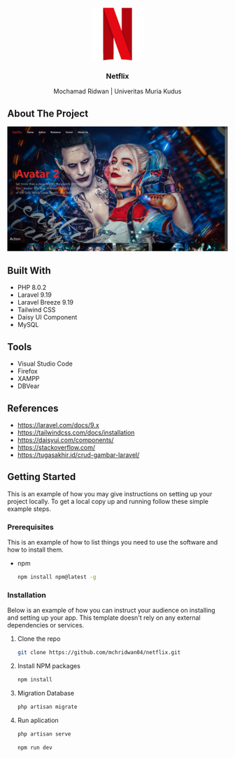 <!-- PROJECT LOGO -->
<br />
<div align="center">
  <a href="">
    <img src="public/images/assets/favicon.png" alt="Logo" width="120" height="120">
  </a>

  <h3 align="center">Netflix</h3>

  <p align="center">
    Mochamad Ridwan | Univeritas Muria Kudus
  </p>
</div>

<!-- ABOUT THE PROJECT -->
## About The Project
<div align="center">
   <img src="public/images/assets/ss.png" alt="Tampilan Home">
</div>

## Built With

* PHP 8.0.2 
* Laravel 9.19
* Laravel Breeze 9.19
* Tailwind CSS
* Daisy UI Component
* MySQL

## Tools

* Visual Studio Code 
* Firefox
* XAMPP
* DBVear

## References

* https://laravel.com/docs/9.x
* https://tailwindcss.com/docs/installation
* https://daisyui.com/components/
* https://stackoverflow.com/
* https://tugasakhir.id/crud-gambar-laravel/

## Getting Started

This is an example of how you may give instructions on setting up your project locally.
To get a local copy up and running follow these simple example steps.

### Prerequisites

This is an example of how to list things you need to use the software and how to install them.
* npm
  ```sh
  npm install npm@latest -g
  ```

### Installation

Below is an example of how you can instruct your audience on installing and setting up your app. This template doesn't rely on any external dependencies or services.
1. Clone the repo
   ```sh
   git clone https://github.com/mchridwan04/netflix.git
   ```
2. Install NPM packages
   ```sh
   npm install
   ```
3. Migration Database
   ```sh
   php artisan migrate
   ```
4. Run aplication
   ```sh
   php artisan serve
   ```
   ```sh
   npm run dev
   ```
